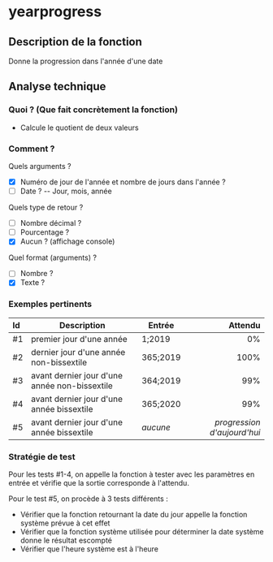 # yearprogress

## Description de la fonction
Donne la progression dans l'année d'une date

## Analyse technique

### Quoi ? (Que fait concrètement la fonction)
- Calcule le quotient de deux valeurs

### Comment ?
Quels arguments ?
- [x] Numéro de jour de l'année et nombre de jours dans l'année ?
- [ ] Date ? -- Jour, mois, année
  
Quels type de retour ?
- [ ] Nombre décimal ?
- [ ] Pourcentage ?
- [x] Aucun ? (affichage console)

Quel format (arguments) ?
- [ ] Nombre ?
- [x] Texte ?

### Exemples pertinents
|Id|Description|Entrée|Attendu|
|:-|-|-|-:|
|#1|premier jour d'une année|1;2019|0%|
|#2|dernier jour d'une année non-bissextile|365;2019|100%|
|#3|avant dernier jour d'une année non-bissextile|364;2019|99%|
|#4|avant dernier jour d'une année bissextile|365;2020|99%|
|#5|avant dernier jour d'une année bissextile|*aucune*|*progression d'aujourd'hui*|

### Stratégie de test
Pour les tests #1-4, on appelle la fonction à tester avec les paramètres en entrée et vérifie que la sortie corresponde à l'attendu.

Pour le test #5, on procède à 3 tests différents :
- Vérifier que la fonction retournant la date du jour appelle la fonction système prévue à cet effet
- Vérifier que la fonction système utilisée pour déterminer la date système donne le résultat escompté
- Vérifier que l'heure système est à l'heure
